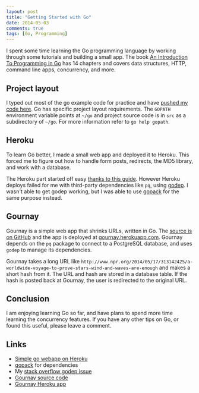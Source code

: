 ```yaml
---
layout: post
title: "Getting Started with Go"
date: 2014-05-03
comments: true
tags: [Go, Programming]
---
```


I spent some time learning the Go programming language by working through some tutorials and building a small app. The book [An Introduction To Programming in Go](http://www.golang-book.com/) has 14 chapters and covers data structures, HTTP, command line apps, concurrency, and more.

## Project layout
I typed out most of the go example code for practice and have [pushed my code here](https://github.com/andyatkinson/golang-book). Go has specific project layout requirements. The `GOPATH` environment variable points at `~/go` and project source code is in `src` as a subdirectory of `~/go`. For more information refer to `go help gopath`.

## Heroku
To learn Go better, I made a small web app and deployed it to Heroku. This forced me to figure out how to handle form posts, redirects, the MD5 library, and work with a database.

The Heroku part started off easy [thanks to this guide](http://mmcgrana.github.io/2012/09/getting-started-with-go-on-heroku.html). However Heroku deploys failed for me with third-party dependencies like `pq`, using [godep](https://github.com/tools/godep). I wasn't able to get godep working, but I was able to use [gopack](https://github.com/d2fn/gopack) for the same purpose instead.

## Gournay
Gournay is a simple web app that shrinks URLs, written in Go. The [source is on GitHub](https://github.com/andyatkinson/gournay) and the app is deployed at [gournay.herokuapp.com](http://gournay.herokuapp.com/). Gournay depends on the `pq` package to connect to a PostgreSQL database, and uses `godep` to manage its dependencies.

Gournay takes a long URL like `http://www.npr.org/2014/05/17/313142425/a-worldwide-voyage-to-prove-stars-wind-and-waves-are-enough` and makes a short hash from it. The URL and hash are stored in a database table. If the hash is posted back at Gournay, the user is redirected to the original URL.

## Conclusion
I am enjoying learning Go so far, and have plans to spend more time learning the concurrency features. If you have any other tips on Go, or found this useful, please leave a comment.

## Links
* [Simple go webapp on Heroku](http://blog.joshsoftware.com/2014/02/28/a-simple-go-web-app-on-heroku-with-mongodb-on-mongohq/)
* [gopack](https://github.com/d2fn/gopack) for dependencies
* My [stack overflow godep issue](http://stackoverflow.com/questions/23745092/go-project-with-third-party-packages-on-heroku)
* [Gournay source code](https://github.com/andyatkinson/gournay)
* [Gournay Heroku app](http://gournay.herokuapp.com/)
